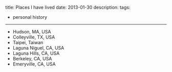 title: Places I have lived
date: 2013-01-30
description:
tags:
- personal history
---

- Hudson, MA, USA
- Colleyville, TX, USA
- Taipei, Taiwan
- Laguna Niguel, CA, USA
- Laguna Hills, CA, USA
- Berkeley, CA, USA
- Emeryville, CA, USA
